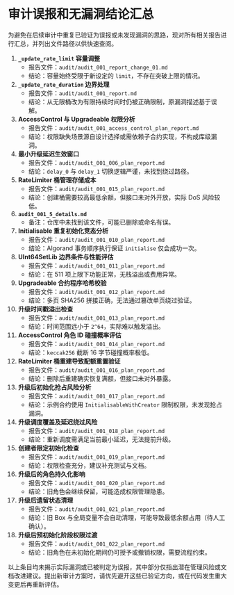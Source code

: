 # 审计误报和无漏洞结论汇总

为避免在后续审计中重复已验证为误报或未发现漏洞的思路，现对所有相关报告进行汇总，并列出文件路径以供快速查阅。

1. **`_update_rate_limit` 容量调整**
   - 报告文件：`audit/audit_001_report_change_01.md`
   - 结论：容量始终受限于新设定的 `limit`，不存在突破上限的情况。
2. **`_update_rate_duration` 边界处理**
   - 报告文件：`audit/audit_001_report.md`
   - 结论：从无限桶改为有限持续时间时仍被正确限制，原漏洞描述基于误解。
3. **AccessControl 与 Upgradeable 权限分析**
   - 报告文件：`audit/audit_001_access_control_plan_report.md`
   - 结论：权限缺失场景源自设计选择或需依赖子合约实现，不构成库级漏洞。
4. **最小升级延迟生效窗口**
   - 报告文件：`audit/audit_001_006_plan_report.md`
   - 结论：`delay_0` 与 `delay_1` 切换逻辑严谨，未找到绕过路径。
5. **RateLimiter 桶管理存储成本**
   - 报告文件：`audit/audit_001_015_plan_report.md`
   - 结论：创建桶需要较高最低余额，但接口未对外开放，实际 DoS 风险较低。
6. **`audit_001_5_details.md`**
   - 备注：仓库中未找到该文件，可能已删除或命名有误。
7. **Initialisable 重复初始化竞态分析**
   - 报告文件：`audit/audit_001_010_plan_report.md`
   - 结论：Algorand 事务顺序执行保证 `initialise` 仅会成功一次。
8. **UInt64SetLib 边界条件与性能评估**
   - 报告文件：`audit/audit_001_011_plan_report.md`
   - 结论：在 511 项上限下功能正常，无栈溢出或费用异常。
9. **Upgradeable 合约程序哈希校验**
   - 报告文件：`audit/audit_001_012_plan_report.md`
   - 结论：多页 SHA256 拼接正确，无法通过篡改单页绕过验证。
10. **升级时间戳溢出检查**
    - 报告文件：`audit/audit_001_013_plan_report.md`
    - 结论：时间范围远小于 `2^64`，实际难以触发溢出。
11. **AccessControl 角色 ID 碰撞概率评估**
    - 报告文件：`audit/audit_001_014_plan_report.md`
    - 结论：`keccak256` 截断 16 字节碰撞概率极低。
12. **RateLimiter 桶重建导致配额重置验证**
    - 报告文件：`audit/audit_001_016_plan_report.md`
    - 结论：删除后重建确实恢复满额，但接口未对外暴露。
13. **升级后初始化抢占风险分析**
    - 报告文件：`audit/audit_001_017_plan_report.md`
    - 结论：示例合约使用 `InitialisableWithCreator` 限制权限，未发现抢占漏洞。
14. **升级调度覆盖及延迟绕过风险**
    - 报告文件：`audit/audit_001_018_plan_report.md`
    - 结论：重新调度需满足当前最小延迟，无法提前升级。
15. **创建者限定初始化检查**
    - 报告文件：`audit/audit_001_019_plan_report.md`
    - 结论：权限检查充分，建议补充测试与文档。
16. **升级后的角色持久化影响**
    - 报告文件：`audit/audit_001_020_plan_report.md`
    - 结论：旧角色会继续保留，可能造成权限管理隐患。
17. **升级后遗留状态清理**
    - 报告文件：`audit/audit_001_021_plan_report.md`
    - 结论：旧 Box 与全局变量不会自动清理，可能导致最低余额占用（待人工确认）。
18. **升级后预初始化阶段权限过渡**
    - 报告文件：`audit/audit_001_022_plan_report.md`
    - 结论：旧角色在未初始化期间仍可授予或撤销权限，需要流程约束。

以上条目均未揭示实际漏洞或已被判定为误报，其中部分仅指出潜在管理风险或文档改进建议。提出新审计方案时，请优先避开这些已验证方向，或在代码发生重大变更后再重新评估。
